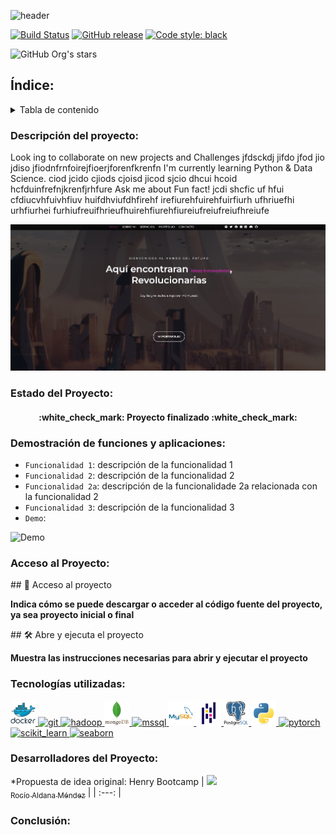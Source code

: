 ![header](https://capsule-render.vercel.app/api?type=waving&height=300&section=header&text=🚀%20Título%20del%20Proyecto,%20Rocio%20Aldana%20Méndez&fontSize=30&&color=15:92a8d1,100:f7cac9&desc=%20%20&fontColor=ff6347&fontAlignY=35)

[![Build Status](https://github.com/OpenBB-finance/OpenBBTerminal/actions/workflows/test.yml/badge.svg?branch=master)](https://github.com/OpenBB-finance/OpenBBTerminal/actions)
[![GitHub release](https://img.shields.io/github/release/OpenBB-finance/OpenBBTerminal.svg?maxAge=3600)](https://github.com/OpenBB-finance/OpenBBTerminal/releases)
[![Code style: black](https://img.shields.io/badge/code%20style-black-000000.svg)](https://github.com/psf/black)

![GitHub Org's stars](https://img.shields.io/github/stars/RocioAldanaMendez?style=social)
   
## Índice:
<!-- TABLE OF CONTENTS -->
<details>
  <summary>Tabla de contenido</summary>
  <ol>
    <li><a href="#header">Título e imagen de portada</a></li>
     <li><a href="#indicí">índice</a></li>
    <li><a href="#descripción-del-proyecto">Descripción del proyecto</a></li>
    <li><a href="#Estado-del-proyecto">Estado del proyecto</a></li>
    <li><a href="#Demostración-de-funciones-y-aplicaciones">Características de la aplicación y demostración</a></li>
    <li><a href="#acceso-al-proyecto">Acceso al proyecto</a></li>
    <li><a href="#tecnologías-utilizadas">Tenologías utilizadas</a></li>
    <li><a href="#desarrolladores-del-proyecto">Desarrolladores del proyecto</a></li>
    <li><a href="#conclusión">Conclusión</a></li>
  </ol>
</details>

### Descripción del proyecto:
Look ing to collaborate on new projects and Challenges jfdsckdj jifdo jfod jio jdiso jfiodnfrnfoirejfioerjforenfkrenfn
I'm currently learning Python & Data Science. ciod jcido cjiods cjoisd jicod sjcio dhcui hcoid hcfduinfrefnjkrenfjrhfure
Ask me about Fun fact! jcdi shcfic uf hfui cfdiucvhfuivhfiuv huifdhviufdhfirehf irefiurehfuirehfuirfiurh  ufhriuefhi urhfiurhei furhiufreuifhrieufhuirehfiurehfiureiufreiufreiufhreiufe

![Portafolio1](https://raw.githubusercontent.com/RocioAldanaMendez/My_portfolio/main/img/portafolio1.jpg)

### Estado del Proyecto:
<h4 align="center">
:white_check_mark: Proyecto finalizado :white_check_mark:
</h4>

### Demostración de funciones y aplicaciones:
- `Funcionalidad 1`: descripción de la funcionalidad 1
- `Funcionalidad 2`: descripción de la funcionalidad 2
- `Funcionalidad 2a`: descripción de la funcionalidade 2a relacionada con la funcionalidad 2
- `Funcionalidad 3`: descripción de la funcionalidad 3
- `Demo`: 

![Demo](https://raw.githubusercontent.com/RocioAldanaMendez/Meteorite-Landings/main/assets/demo.gif)


### Acceso al Proyecto:
\## 📁 Acceso al proyecto

**Indica cómo se puede descargar o acceder al código fuente del proyecto, ya sea proyecto inicial o final**

\## 🛠️ Abre y ejecuta el proyecto

**Muestra las instrucciones necesarias para abrir y ejecutar el proyecto**

### Tecnologías utilizadas:
<a href="https://www.docker.com/" target="_blank" rel="noreferrer">
<img src="https://raw.githubusercontent.com/devicons/devicon/master/icons/docker/docker-original-wordmark.svg" alt="docker" width="40" height="40"/> </a> <a href="https://git-scm.com/" target="_blank" rel="noreferrer"> <img src="https://www.vectorlogo.zone/logos/git-scm/git-scm-icon.svg" alt="git" width="40" height="40"/> </a> <a href="https://hadoop.apache.org/" target="_blank" rel="noreferrer"> <img src="https://www.vectorlogo.zone/logos/apache_hadoop/apache_hadoop-icon.svg" alt="hadoop" width="40" height="40"/> </a> <a href="https://www.mongodb.com/" target="_blank" rel="noreferrer"> <img src="https://raw.githubusercontent.com/devicons/devicon/master/icons/mongodb/mongodb-original-wordmark.svg" alt="mongodb" width="40" height="40"/> </a> <a href="https://www.microsoft.com/en-us/sql-server" target="_blank" rel="noreferrer"> <img src="https://www.svgrepo.com/show/303229/microsoft-sql-server-logo.svg" alt="mssql" width="40" height="40"/> </a> <a href="https://www.mysql.com/" target="_blank" rel="noreferrer"> <img src="https://raw.githubusercontent.com/devicons/devicon/master/icons/mysql/mysql-original-wordmark.svg" alt="mysql" width="40" height="40"/> </a> <a href="https://pandas.pydata.org/" target="_blank" rel="noreferrer"> <img src="https://raw.githubusercontent.com/devicons/devicon/2ae2a900d2f041da66e950e4d48052658d850630/icons/pandas/pandas-original.svg" alt="pandas" width="40" height="40"/> </a> <a href="https://www.postgresql.org" target="_blank" rel="noreferrer"> <img src="https://raw.githubusercontent.com/devicons/devicon/master/icons/postgresql/postgresql-original-wordmark.svg" alt="postgresql" width="40" height="40"/> </a> <a href="https://www.python.org" target="_blank" rel="noreferrer"> <img src="https://raw.githubusercontent.com/devicons/devicon/master/icons/python/python-original.svg" alt="python" width="40" height="40"/> </a> <a href="https://pytorch.org/" target="_blank" rel="noreferrer"> <img src="https://www.vectorlogo.zone/logos/pytorch/pytorch-icon.svg" alt="pytorch" width="40" height="40"/> </a> <a href="https://scikit-learn.org/" target="_blank" rel="noreferrer"> <img src="https://upload.wikimedia.org/wikipedia/commons/0/05/Scikit_learn_logo_small.svg" alt="scikit_learn" width="40" height="40"/> </a> <a href="https://seaborn.pydata.org/" target="_blank" rel="noreferrer"> <img src="https://seaborn.pydata.org/_images/logo-mark-lightbg.svg" alt="seaborn" width="40" height="40"/> </a> <a href="https://www.tensorflow.org" target="_blank" rel="noreferrer">  </a> </p>

### Desarrolladores del Proyecto:
*Propuesta de idea original: Henry Bootcamp
| [<img src="https://avatars.githubusercontent.com/u/83037176?v=4" width=115><br><sub>Rocío Aldana Méndez</sub>](https://github.com/RocioAldanaMendez) |
| :---: | 

### Conclusión:



